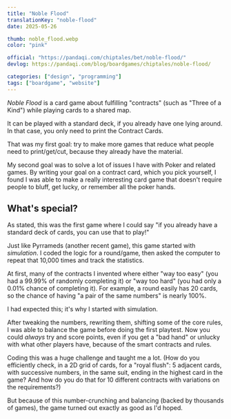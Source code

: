 ```yaml
---
title: "Noble Flood"
translationKey: "noble-flood"
date: 2025-05-26

thumb: noble_flood.webp
color: "pink"

official: "https://pandaqi.com/chiptales/bet/noble-flood/"
devlog: https://pandaqi.com/blog/boardgames/chiptales/noble-flood/

categories: ["design", "programming"]
tags: ["boardgame", "website"]
---
```


_Noble Flood_ is a card game about fulfilling "contracts" (such as "Three of a Kind") while playing cards to a shared map.

It can be played with a standard deck, if you already have one lying around. In that case, you only need to print the Contract Cards.

That was my first goal: try to make more games that reduce what people need to print/get/cut, because they already have the material.

My second goal was to solve a lot of issues I have with Poker and related games. By writing your goal on a contract card, which you pick yourself, I found I was able to make a really interesting card game that doesn't require people to bluff, get lucky, or remember all the poker hands.

## What's special?

As stated, this was the first game where I could say "if you already have a standard deck of cards, you can use that to play!"

Just like Pyrrameds (another recent game), this game started with _simulation_. I coded the logic for a round/game, then asked the computer to repeat that 10,000 times and track the statistics.

At first, many of the contracts I invented where either "way too easy" (you had a 99.99% of randomly completing it) or "way too hard" (you had only a 0.01% chance of completing it). For example, a round easily has 20 cards, so the chance of having "a pair of the same numbers" is nearly 100%.

I had expected this; it's why I started with simulation.

After tweaking the numbers, rewriting them, shifting some of the core rules, I was able to balance the game before doing the first playtest. Now you could _always_ try and score points, even if you get a "bad hand" or unlucky with what other players have, because of the smart contracts and rules.

Coding this was a huge challenge and taught me a lot. (How do you efficiently check, in a 2D grid of cards, for a "royal flush": 5 adjacent cards, with successive numbers, in the same suit, ending in the highest card in the game? And how do you do that for 10 different contracts with variations on the requirements?)

But because of this number-crunching and balancing (backed by thousands of games), the game turned out exactly as good as I'd hoped.